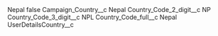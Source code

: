 <?xml version="1.0" encoding="UTF-8"?>
<CustomMetadata xmlns="http://soap.sforce.com/2006/04/metadata" xmlns:xsi="http://www.w3.org/2001/XMLSchema-instance" xmlns:xsd="http://www.w3.org/2001/XMLSchema">
    <label>Nepal</label>
    <protected>false</protected>
    <values>
        <field>Campaign_Country__c</field>
        <value xsi:type="xsd:string">Nepal</value>
    </values>
    <values>
        <field>Country_Code_2_digit__c</field>
        <value xsi:type="xsd:string">NP</value>
    </values>
    <values>
        <field>Country_Code_3_digit__c</field>
        <value xsi:type="xsd:string">NPL</value>
    </values>
    <values>
        <field>Country_Code_full__c</field>
        <value xsi:type="xsd:string">Nepal</value>
    </values>
    <values>
        <field>UserDetailsCountry__c</field>
        <value xsi:nil="true"/>
    </values>
</CustomMetadata>
